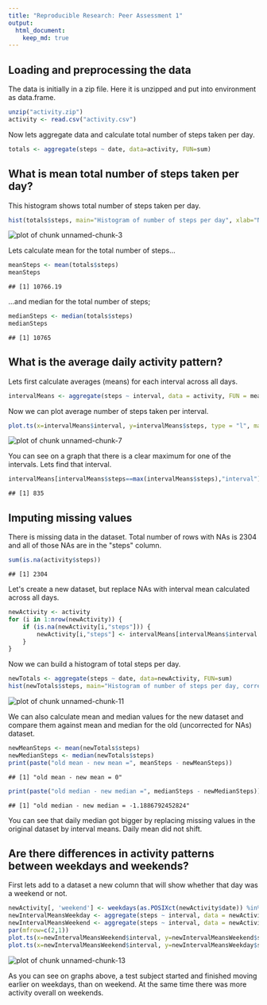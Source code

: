 ```yaml
---
title: "Reproducible Research: Peer Assessment 1"
output: 
  html_document:
    keep_md: true
---
```



## Loading and preprocessing the data
The data is initially in a zip file. Here it is unzipped and put into environment as data.frame.

```r
unzip("activity.zip")
activity <- read.csv("activity.csv")
```

Now lets aggregate data and calculate total number of steps taken per day.

```r
totals <- aggregate(steps ~ date, data=activity, FUN=sum)
```

## What is mean total number of steps taken per day?
This histogram shows total number of steps taken per day.

```r
hist(totals$steps, main="Histogram of number of steps per day", xlab="Number of steps a day")
```

![plot of chunk unnamed-chunk-3](./figures/unnamed-chunk-3-1.png) 

Lets calculate mean for the total number of steps...

```r
meanSteps <- mean(totals$steps)
meanSteps
```

```
## [1] 10766.19
```

...and median for the total number of steps;

```r
medianSteps <- median(totals$steps)
medianSteps
```

```
## [1] 10765
```

## What is the average daily activity pattern?
Lets first calculate averages (means) for each interval across all days.

```r
intervalMeans <- aggregate(steps ~ interval, data = activity, FUN = mean)
```

Now we can plot average number of steps taken per interval.

```r
plot.ts(x=intervalMeans$interval, y=intervalMeans$steps, type = "l", main="Average number of steps taken per time interval", xlab="Time interval", ylab="Average number of steps")
```

![plot of chunk unnamed-chunk-7](./figures/unnamed-chunk-7-1.png) 

You can see on a graph that there is a clear maximum for one of the intervals. Lets find that interval.

```r
intervalMeans[intervalMeans$steps==max(intervalMeans$steps),"interval"]
```

```
## [1] 835
```

## Imputing missing values
There is missing data in the dataset. Total number of rows with NAs is 2304 and all of those NAs are in the "steps" column.

```r
sum(is.na(activity$steps))
```

```
## [1] 2304
```

Let's create a new dataset, but replace NAs with interval mean calculated across all days.

```r
newActivity <- activity
for (i in 1:nrow(newActivity)) {
    if (is.na(newActivity[i,"steps"])) {
        newActivity[i,"steps"] <- intervalMeans[intervalMeans$interval == newActivity[i,"interval"],"steps"]
    }
}
```

Now we can build a histogram of total steps per day.

```r
newTotals <- aggregate(steps ~ date, data=newActivity, FUN=sum)
hist(newTotals$steps, main="Histogram of number of steps per day, corrected for missing values", xlab="Number of steps a day")
```

![plot of chunk unnamed-chunk-11](./figures/unnamed-chunk-11-1.png) 

We can also calculate mean and median values for the new dataset and compare them against mean and median for the old (uncorrected for NAs) dataset.

```r
newMeanSteps <- mean(newTotals$steps)
newMedianSteps <- median(newTotals$steps)
print(paste("old mean - new mean =", meanSteps - newMeanSteps))
```

```
## [1] "old mean - new mean = 0"
```

```r
print(paste("old median - new median =", medianSteps - newMedianSteps))
```

```
## [1] "old median - new median = -1.1886792452824"
```
You can see that daily median got bigger by replacing missing values in the original dataset by interval means. Daily mean did not shift.

## Are there differences in activity patterns between weekdays and weekends?
First lets add to a dataset a new column that will show whether that day was a weekend or not.

```r
newActivity[, 'weekend'] <- weekdays(as.POSIXct(newActivity$date)) %in% c('Saturday', 'Sunday')
newIntervalMeansWeekday <- aggregate(steps ~ interval, data = newActivity[newActivity$weekend == FALSE,], FUN = mean)
newIntervalMeansWeekend <- aggregate(steps ~ interval, data = newActivity[newActivity$weekend == TRUE,], FUN = mean)
par(mfrow=c(2,1))
plot.ts(x=newIntervalMeansWeekend$interval, y=newIntervalMeansWeekend$steps, type = "l", main="Average number of steps taken per time interval on weekends", xlab="Time interval", ylab="Average number of steps")
plot.ts(x=newIntervalMeansWeekend$interval, y=newIntervalMeansWeekday$steps, type = "l", main="Average number of steps taken per time interval on weekdays", xlab="Time interval", ylab="Average number of steps")
```

![plot of chunk unnamed-chunk-13](./figures/unnamed-chunk-13-1.png) 

As you can see on graphs above, a test subject started and finished moving earlier on weekdays, than on weekend. At the same time there was more activity overall on weekends.
